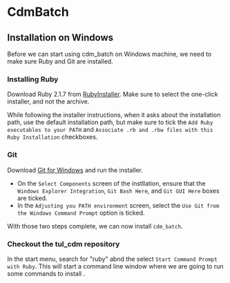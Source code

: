 # CdmBatch

## Installation on Windows

Before we can start using cdm_batch on Windows machine, we need to make sure Ruby and Git are installed.

### Installing Ruby
Download Ruby 2.1.7 from [RubyInstaller](http://rubyinstaller.org). Make sure to select the one-click installer, and not the archive. 

While following the installer instructions, when it asks about the installation path, use the default installation path, but make sure to tick the `Add Ruby executables to your PATH` and `Associate .rb and .rbw files with this Ruby Installation` checkboxes.

### Git

Download [Git for Windows](https://git-scm.com/download/win) and run the installer. 
* On the `Select Components` screen of the instllation, ensure that the `Windows Explorer Integration`, `Git Bash Here`, and `Git GUI Here` boxes are ticked.
* In the `Adjusting you PATH environment` screen, select the `Use Git from the Windows Command Prompt` option is ticked.

With those two steps complete, we can now install `cdm_batch`.

### Checkout the tul_cdm repository

In the start menu, search for "ruby" abnd the select `Start Command Prompt with Ruby`. This will start a command line window where we are going to run some commands to install .


